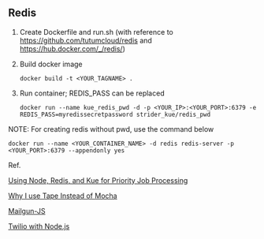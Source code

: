## Redis

1. Create Dockerfile and run.sh (with reference to https://github.com/tutumcloud/redis and https://hub.docker.com/_/redis/)


2. Build docker image

   ```docker build -t <YOUR_TAGNAME> .```


3. Run container; REDIS_PASS can be replaced

   ```docker run --name kue_redis_pwd -d -p <YOUR_IP>:<YOUR_PORT>:6379 -e REDIS_PASS=myredissecretpassword strider_kue/redis_pwd```

NOTE: For creating redis without pwd, use the command below
   
   ```docker run --name <YOUR_CONTAINER_NAME> -d redis redis-server -p <YOUR_PORT>:6379 --appendonly yes```

Ref.

[Using Node, Redis, and Kue for Priority Job Processing](https://ifelse.io/2016/02/23/using-node-redis-and-kue-for-priority-job-processing/)

[Why I use Tape Instead of Mocha](https://medium.com/javascript-scene/why-i-use-tape-instead-of-mocha-so-should-you-6aa105d8eaf4#.wrpgzj2pe)

[Mailgun-JS](http://blog.mailgun.com/how-to-send-transactional-emails-in-a-nodejs-app-using-the-mailgun-api/)

[Twilio with Node.js](http://twilio.github.io/twilio-node/)

